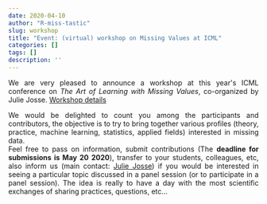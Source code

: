 ```yaml
---
date: 2020-04-10
author: "R-miss-tastic"
slug: workshop
title: "Event: (virtual) workshop on Missing Values at ICML"
categories: []
tags: []
description: ''
---
```


<p align="justify">We are very pleased to announce a workshop at this year's ICML conference on <i>The Art of Learning with Missing Values</i>, co-organized by Julie Josse.
<a href="https://artemiss-workshop.github.io" target="_blank">Workshop details</a><br>
</p>
<!--more-->
<p align="justify">We would be delighted to count you among the participants and contributors, the objective is to try to bring together various profiles (theory, practice, machine learning, statistics, applied fields) interested in missing data.

</br>
Feel free to pass on information, submit contributions (The <b>deadline for submissions is May 20 2020</b>), transfer to your students, colleagues, etc, also inform us (main contact: <a href="http://juliejosse.com" target="_blank">Julie Josse</a>) if you would be interested in seeing a particular topic discussed in a panel session (or to participate in a panel session). The idea is really to have a day with the most scientific exchanges of sharing practices, questions, etc... </p>
